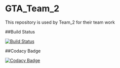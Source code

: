 # GTA_Team_2
This repository is used by Team_2 for their team work

##Build Status

[![Build Status](https://travis-ci.org/Vipin-Chourasia/GTA_Team_2.svg?branch=master)](https://travis-ci.org/Vipin-Chourasia/GTA_Team_2)

##Codacy Badge

[![Codacy Badge](https://app.codacy.com/project/badge/Grade/9650f4169503422a9d09e3d0ec728cda)](https://www.codacy.com/manual/Vipin-Chourasia/GTA_Team_2?utm_source=github.com&amp;utm_medium=referral&amp;utm_content=Vipin-Chourasia/GTA_Team_2&amp;utm_campaign=Badge_Grade)
